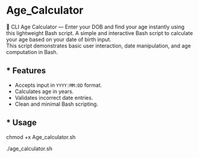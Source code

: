 # Age_Calculator
🧮 CLI Age Calculator — Enter your DOB and find your age instantly using this lightweight Bash script.
A simple and interactive Bash script to calculate your age based on your date of birth input.  
This script demonstrates basic user interaction, date manipulation, and age computation in Bash.

## * Features

- Accepts input in `YYYY:MM:DD` format.
- Calculates age in years.
- Validates incorrect date entries.
- Clean and minimal Bash scripting.

## * Usage

chmod +x Age_calculator.sh

./age_calculator.sh


